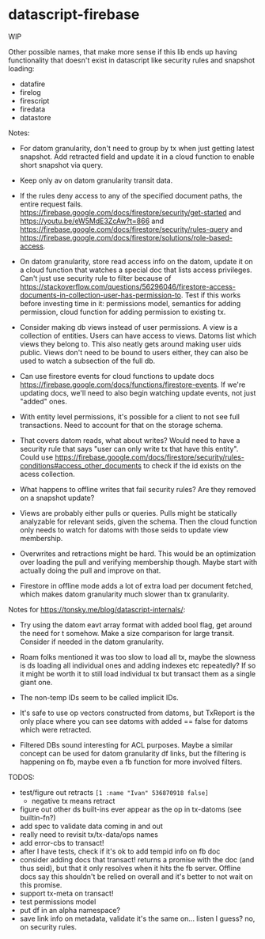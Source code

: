 # datascript-firebase

WIP

Other possible names, that make more sense if this lib ends up having functionality that doesn't exist in datascript like security rules and snapshot loading:
- datafire
- firelog
- firescript
- firedata
- datastore

Notes:

- For datom granularity, don't need to group by tx when just getting latest snapshot. Add retracted field and update it in a cloud function to enable short snapshot via query.

- Keep only av on datom granularity transit data.

- If the rules deny access to any of the specified document paths, the entire request fails. https://firebase.google.com/docs/firestore/security/get-started and https://youtu.be/eW5MdE3ZcAw?t=866 and https://firebase.google.com/docs/firestore/security/rules-query and https://firebase.google.com/docs/firestore/solutions/role-based-access.

- On datom granularity, store read access info on the datom, update it on a cloud function that watches a special doc that lists access privileges. Can't just use security rule to filter because of https://stackoverflow.com/questions/56296046/firestore-access-documents-in-collection-user-has-permission-to. Test if this works before investing time in it: permissions model, semantics for adding permission, cloud function for adding permission to existing tx.

- Consider making db views instead of user permissions. A view is a collection of entities. Users can have access to views. Datoms list which views they belong to. This also neatly gets around making user uids public. Views don't need to be bound to users either, they can also be used to watch a subsection of the full db.

- Can use firestore events for cloud functions to update docs https://firebase.google.com/docs/functions/firestore-events. If we're updating docs, we'll need to also begin watching update events, not just "added" ones.

- With entity level permissions, it's possible for a client to not see full transactions. Need to account for that on the storage schema.

- That covers datom reads, what about writes? Would need to have a security rule that says "user can only write tx that have this entity". Could use https://firebase.google.com/docs/firestore/security/rules-conditions#access_other_documents to check if the id exists on the acess collection.

- What happens to offline writes that fail security rules? Are they removed on a snapshot update?

- Views are probably either pulls or queries. Pulls might be statically analyzable for relevant seids, given the schema. Then the cloud function only needs to watch for datoms with those seids to update view membership.

- Overwrites and retractions might be hard. This would be an optimization over loading the pull and verifying membership though. Maybe start with actually doing the pull and improve on that.

- Firestore in offline mode adds a lot of extra load per document fetched, which makes datom granularity much slower than tx granularity.

Notes for https://tonsky.me/blog/datascript-internals/:

- Try using the datom eavt array format with added bool flag, get around the need for t somehow. Make a size comparison for large transit. Consider if needed in the datom granularity.

- Roam folks mentioned it was too slow to load all tx, maybe the slowness is ds loading all individual ones and adding indexes etc repeatedly? If so it might be worth it to still load individual tx but transact them as a single giant one.

- The non-temp IDs seem to be called implicit IDs.

- It's safe to use op vectors constructed from datoms, but TxReport is the only place where you can see datoms with added == false for datoms which were retracted.

- Filtered DBs sound interesting for ACL purposes. Maybe a similar concept can be used for datom granularity df links, but the filtering is happening on fb, maybe even a fb function for more involved filters.


TODOS:
- test/figure out retracts `[1 :name "Ivan" 536870918 false]`
  - negative tx means retract
- figure out other ds built-ins ever appear as the op in tx-datoms (see builtin-fn?)
- add spec to validate data coming in and out
- really need to revisit tx/tx-data/ops names
- add error-cbs to transact!
- after I have tests, check if it's ok to add tempid info on fb doc
- consider adding docs that transact! returns a promise with the doc (and thus seid), but that it only resolves when it hits the fb server. Offline docs say this shouldn't be relied on overall and it's better to not wait on this promise.
- support tx-meta on transact!
- test permissions model
- put df in an alpha namespace?
- save link info on metadata, validate it's the same on... listen I guess? no, on security rules.